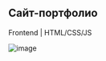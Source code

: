 ## Сайт-портфолио
Frontend | HTML/CSS/JS

![image](https://github.com/user-attachments/assets/b55c1374-22e2-48e4-8e97-f785e2b3e3b9)
